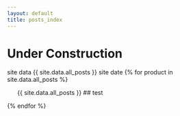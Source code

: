 ```yaml
---
layout: default
title: posts_index
---
```


# Under Construction
 site data
  {{ site.data.all_posts }}
  site date
  {% for product in site.data.all_posts %}
  <ul>
  {{  site.data.all_posts  }}
   ## test
   </ul>
  {% endfor %}


 
